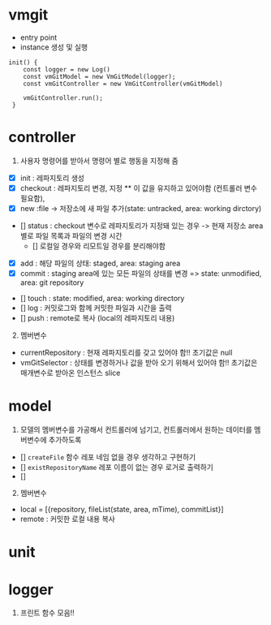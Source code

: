 # vmgit
- entry point
- instance 생성 및 실행
````
init() {
    const logger = new Log()
    const vmGitModel = new VmGitModel(logger);
    const vmGitController = new VmGitController(vmGitModel)

    vmGitController.run();
 }
````

# controller
1. 사용자 명령어를 받아서 명령어 별로 행동을 지정해 줌
  - [x] init : 레파지토리 생성
  - [x] checkout : 레파지토리 변경, 지정 ** 이 값을 유지하고 있어야함 (컨트롤러 변수 필요함),
  - [x] new :file -> 저장소에 새 파일 추가(state: untracked, area: working dirctory)
  - [] status : checkout 변수로 레파지토리가 지정돼 있는 경우 -> 현재 저장소 area 별로 파일 목록과 파일의 변경 시간
     - [] 로컬일 경우와 리모트일 경우를 분리해야함
  - [x] add : 해당 파일의 상태: staged, area: staging area
  - [x] commit : staging area에 있는 모든 파일의 상태를 변경 => state: unmodified, area: git repository
  - [] touch : state: modified, area: working directory
  - [] log : 커밋로그와 함께 커밋한 파일과 시간을 출력
  - [] push : remote로 복사 (local의 레파지토리 내용)

2. 멤버변수
  - currentRepository : 현재 레파지토리를 갖고 있어야 함!! 초기값은 null 
  - vmGitSelector : 상태를 변경하거나 값을 받아 오기 위해서 있어야 함!! 초기값은 매개변수로 받아온 인스턴스 slice


# model
1. 모델의 멤버변수를 가공해서 컨트롤러에 넘기고, 컨트롤러에서 원하는 데이터를 멤버변수에 추가하도록
  - [] `createFile` 함수 레포 네임 없을 경우 생각하고 구현하기
  - [] `existRepositoryName` 레포 이름이 없는 경우 로거로 출력하기
  - [] 

2. 멤버변수
  - local = [{repository, fileList(state, area, mTime), commitList}]
  - remote : 커밋한 로컬 내용 복사

# unit


# logger
1. 프린트 함수 모음!!
   